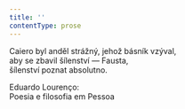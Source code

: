 ```yaml
---
title: ''
contentType: prose
---
```


  

  

Caiero byl anděl strážný, jehož básník vzýval,  
aby se zbavil šílenství — Fausta,  
šílenství poznat absolutno.

Eduardo Lourenço:  
Poesia e filosofia em Pessoa

